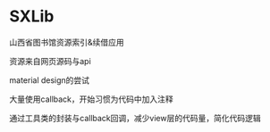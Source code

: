 # SXLib
山西省图书馆资源索引&amp;续借应用

资源来自网页源码与api

material design的尝试

大量使用callback，开始习惯为代码中加入注释

通过工具类的封装与callback回调，减少view层的代码量，简化代码逻辑

